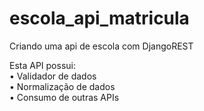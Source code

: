 # escola_api_matricula
 Criando uma api de escola com DjangoREST
 
 Esta API possui: <br>
 • Validador de dados <br>
 • Normalização de dados <br>
 • Consumo de outras APIs <br>
 
